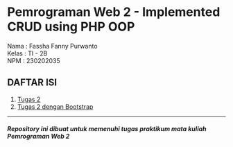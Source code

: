 # Pemrograman Web 2 - Implemented CRUD using PHP OOP
Nama    : Fassha Fanny Purwanto  
Kelas   : TI - 2B  
NPM     : 230202035  

 ## DAFTAR ISI  
1. [Tugas 2](Tugas2)
2. [Tugas 2 dengan Bootstrap](kaiadmin-lite-1.2.0)
   
***
 #### _Repository ini dibuat untuk memenuhi tugas praktikum mata kuliah Pemrograman Web 2_
